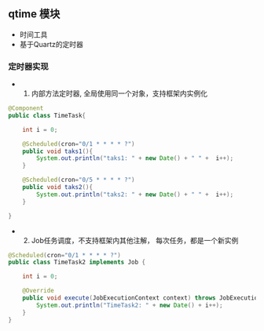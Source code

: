 
## qtime 模块
* 时间工具
* 基于Quartz的定时器 


### 定时器实现 

* 1. 内部方法定时器, 全局使用同一个对象，支持框架内实例化  
```java
@Component
public class TimeTask{

    int i = 0;

    @Scheduled(cron="0/1 * * * * ?")
    public void taks1(){
        System.out.println("taks1: " + new Date() + " " +  i++);
    }

    @Scheduled(cron="0/5 * * * * ?")
    public void taks2(){
        System.out.println("taks2: " + new Date() + " " +  i++);
    }

}

```

* 2. Job任务调度，不支持框架内其他注解， 每次任务，都是一个新实例 
```java
@Scheduled(cron="0/1 * * * * ?")
public class TimeTask2 implements Job {

    int i = 0;

    @Override
    public void execute(JobExecutionContext context) throws JobExecutionException {
        System.out.println("TimeTask2: " + new Date() + i++);
    }
}

```    
